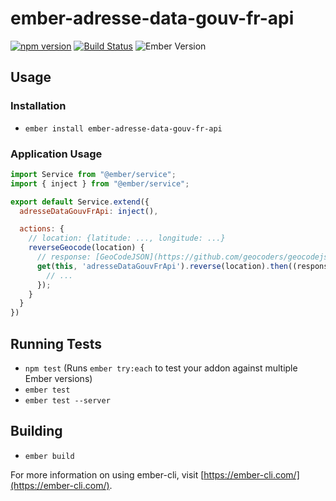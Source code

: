 # ember-adresse-data-gouv-fr-api

[![npm version](https://badge.fury.io/js/ember-adresse-data-gouv-fr-api.svg)](https://badge.fury.io/js/ember-adresse-data-gouv-fr-api)
[![Build Status](https://travis-ci.org/ember-adresse-data-gouv-fr-api/ember-adresse-data-gouv-fr-api.svg?branch=master)](https://travis-ci.org/ember-adresse-data-gouv-fr-api/ember-adresse-data-gouv-fr-api)
![Ember Version](https://embadge.io/v1/badge.svg?start=2.4.0)

## Usage

### Installation

* `ember install ember-adresse-data-gouv-fr-api`

### Application Usage

```javascript
import Service from "@ember/service";
import { inject } from "@ember/service";

export default Service.extend({
  adresseDataGouvFrApi: inject(),

  actions: {
    // location: {latitude: ..., longitude: ...}
    reverseGeocode(location) {
      // response: [GeoCodeJSON](https://github.com/geocoders/geocodejson-spec/tree/master/draft)
      get(this, 'adresseDataGouvFrApi').reverse(location).then((response) => {
        // ...
      });
    }
  }
})
```

## Running Tests

* `npm test` (Runs `ember try:each` to test your addon against multiple Ember versions)
* `ember test`
* `ember test --server`

## Building

* `ember build`

For more information on using ember-cli, visit [https://ember-cli.com/](https://ember-cli.com/).
